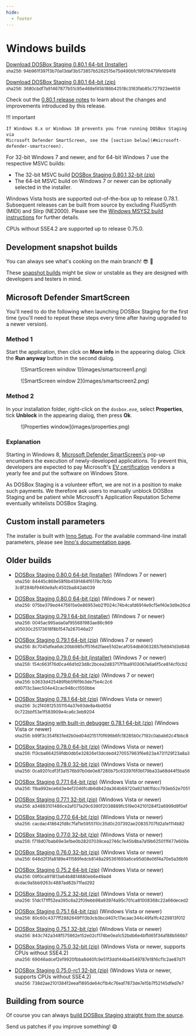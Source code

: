 ```yaml
---
hide:
  - footer
---
```


# Windows builds

[Download DOSBox Staging 0.80.1 64-bit (Installer)][0_80_1_x64_INSTALLER]
<br>
<small>
sha256: 94b961f397f3b70a13daf3b573857b52<wbr>62515e75d490bfc19f019479fe1694f8
</small>

[Download DOSBox Staging 0.80.1 64-bit (zip)][0_80_1_x64_ZIP]
<br>
<small>
sha256: 3680cbdf7a91467877b51c95e468ef45<wbr>b186b42518c3163fab85c727923ee659
</small>

Check out the [0.80.1 release notes](release-notes/0.80.1.md) to learn about
the changes and improvements introduced by this release.

!!! important

    If Windows 8.x or Windows 10 prevents you from running DOSBox Staging via
    Microsoft Defender SmartScreen, see the [section below](#microsoft-defender-smartscreen).

For 32-bit Windows 7 and newer, and for 64-bit Windows 7 use the respective MSVC builds:
- The 32-bit MSVC build [DOSBox Staging 0.80.1 32-bit (zip)][0_80_1_x32_ZIP]
- The 64-bit MSVC build on Windows 7 or newer can be optionally selected in the installer.

Windows Vista hosts are supported out-of-the-box up to release 0.78.1.
<br>
Subsequent releases can be built from source by excluding FluidSynth (MIDI) and Slirp (NE2000). Please see the [Windows MSYS2 build instructions][5] for further details.

[5]:https://github.com/dosbox-staging/dosbox-staging/blob/main/docs/build-windows.md#build-using-msys2 

CPUs without SSE4.2 are supported up to release 0.75.0. 

## Development snapshot builds

You can always see what's cooking on the main branch! :sunglasses: :beer:

These [snapshot builds](development-builds.md) might be slow or unstable as they
are designed with developers and testers in mind.


## Microsoft Defender SmartScreen

You'll need to do the following when launching DOSBox Staging for the first
time (you'll need to repeat these steps every time after having upgraded to a newer version).

### Method 1

Start the application, then click on **More info** in the appearing dialog.
Click the **Run anyway** button in the second dialog.

<figure markdown>
  ![SmartScreen window 1](images/smartscreen1.png)
</figure>

<figure markdown>
  ![SmartScreen window 2](images/smartscreen2.png)
</figure>


### Method 2

In your installation folder, right-click on the `dosbox.exe`, select **Properties**, tick
**Unblock** in the appearing dialog, then press **Ok**.

<figure markdown>
  ![Properties window](images/properties.png)
</figure>


### Explanation

Starting in Windows 8, [Microsoft Defender SmartScreen's](https://docs.microsoft.com/en-us/windows/security/threat-protection/windows-defender-smartscreen/windows-defender-smartscreen-overview
) pop-up encumbers the execution
of newly-developed applications.  To prevent this, developers are expected to pay
Microsoft's [EV certification](https://docs.microsoft.com/en-gb/archive/blogs/ie/microsoft-smartscreen-extended-validation-ev-code-signing-certificates) vendors a yearly fee and put the software on Windows
Store.

As DOSBox Staging is a volunteer effort, we are not in a position to make such
payments. We therefore ask users to manually unblock DOSBox Staging and be
patient while Microsoft's Application Reputation Scheme eventually whitelists
DOSBox Staging.

## Custom install parameters

The installer is built with [Inno Setup](https://jrsoftware.org/isinfo.php). For the available
command-line install parameters, please see [Inno's documentation page](https://jrsoftware.org/ishelp/index.php?topic=setupcmdline).


## Older builds

- [DOSBox Staging 0.80.0 64-bit (Installer)][0_80_0_x64_INSTALLER] (Windows 7 or newer)
  <br/>
  <small>
  sha256: 84445c869e58f6b4591484f6178c7b5b<wbr>3c8f284bf9460e9afc4502ba842ab039
  </small>

- [DOSBox Staging 0.80.0 64-bit (zip)][0_80_0_x64_ZIP] (Windows 7 or newer)
  <br/>
  <small>
  sha256: 075be379ed4475615e0e86953eb21f02<wbr>4c74b4cafd6914e9cf5ef40e3d9e26cd
  </small>

- [DOSBox Staging 0.79.1 64-bit (installer)][0_79_1_x64_INSTALLER] (Windows 7 or newer)
  <br>
  <small>
  sha256: 0045ac995ada0af955681983ae86c969<wbr>a05030c25173618f8b1547a267046a27
  </small>

- [DOSBox Staging 0.79.1 64-bit (zip)][0_79_1_x64_ZIP] (Windows 7 or newer)
  <br>
  <small>
  sha256: 8c7045dfea6dc20bb985cff516d2faee<wbr>51d2ecaf054db60632857b6941d3d648
  </small>

- [DOSBox Staging 0.79.0 64-bit (installer)][0_79_0_x64_INSTALLER] (Windows 7 or newer)
  <br>
  <small>
  sha256: 154c663f76d0ca46d1d23d8c2bcea2d8<wbr>3717f1ba9103067a6a6f5ce814cf0cb2
  </small>

- [DOSBox Staging 0.79.0 64-bit (zip)][0_79_0_x64_ZIP] (Windows 7 or newer)
  <br>
  <small>
  sha256: b3633d425489fbb5f6f9b3de75e4c2c6<wbr>dd0713c3aec504e42cac948cc1550bbe
  </small>

- [DOSBox Staging 0.78.1 64-bit (zip)][0_78_1_x64_MSYS2] (Windows Vista or newer)
  <br>
  <small>
  sha256: 3c2f408125351154a37e93de8a4bd05d<wbr>0c722bbf53e1f583909e4ca6c3eb9204
  </small>

- [DOSBox Staging with built-in debugger 0.78.1 64-bit (zip)][0_78_1_x64_MSVC] (Windows Vista or newer)
  <br>
  <small>
  sha256: b99f3c354f831ed2b0ed04d215170f69<wbr>6b6fc18285b0c7192c0abab62c41bbc8
  </small>

- [DOSBox Staging 0.78.0 64-bit (zip)][0_78_0_x64] (Windows Vista or newer)
  <br>
  <small>
  sha256: f13cba664259fdb0db5e32826e13dcde<wbr>d4270557963f6e823a4731129f23a8a3
  </small>

- [DOSBox Staging 0.78.0 32-bit (zip)][0_78_0_x86] (Windows Vista or newer)
  <br>
  <small>
  sha256: 0ca9201cdf3f3a1576b97b0de0e87280<wbr>b75c633976f0b179ba33a68d44f5ba56
  </small>

- [DOSBox Staging 0.77.1 64-bit (zip)][0_77_1_x64] (Windows Vista or newer)
  <br>
  <small>
  sha256: 11ba992ece6d3e4ef2046fcdb6d842da<wbr>364b69720a921d61fdcc793eb52e7051
  </small>

- [DOSBox Staging 0.77.1 32-bit (zip)][0_77_1_x86] (Windows Vista or newer)
  <br>
  <small>
  sha256: a34883101486ce2af071a29c6390f203<wbr>8889fc519e042101284f2a6999d9f0ef
  </small>

- [DOSBox Staging 0.77.0 64-bit (zip)][0_77_0_x64] (Windows Vista or newer)
  <br>
  <small>
  sha256: cacdac418642fd8c7faf1e5955110c35<wbr>d0c207392ae20835707fd2a1e1114b82
  </small>

- [DOSBox Staging 0.77.0 32-bit (zip)][0_77_0_x86] (Windows Vista or newer)
  <br>
  <small>
  sha256: f718d07bab69e3e1be0b28207039cea2<wbr>746c7e45b8ba7a19b625011f477e609a
  </small>

- [DOSBox Staging 0.76.0 32-bit (zip)][0_76_0_x86] (Windows Vista or newer)
  <br>
  <small>
  sha256: 646d2f3fa8189e411589fedcb8148a29<wbr>5361693a6ce95d08e06f4a70e5a36b16
  </small>

- [DOSBox Staging 0.75.2 64-bit (zip)][0_75_2_x64] (Windows Vista or newer)
  <br>
  <small>
  sha256: 09f0ca911813a64b8814880eb6e49ad4<wbr>dcdac9a5bb9263c4887ad82b71fad292
  </small>

- [DOSBox Staging 0.75.2 32-bit (zip)][0_75_2_x86] (Windows Vista or newer)
  <br>
  <small>
  sha256: 51dc171ff52ea395c6a22f09ebb98a93<wbr>974a95c701ca81008368c22a66deced2
  </small>

- [DOSBox Staging 0.75.1 64-bit (zip)][0_75_1_x64] (Windows Vista or newer)
  <br>
  <small>
  sha256: 80c60c4377ff2882649f113b3cb3bcd4<wbr>07c17acaac344c49fa1fc4229813f012
  </small>

- [DOSBox Staging 0.75.1 32-bit (zip)][0_75_1_x86] (Windows Vista or newer)
  <br>
  <small>
  sha256: 843c742a348f575862e152e02cf174be<wbr>0ea1c52bdb6e4bffd65f34af88b566b7
  </small>

- [DOSBox Staging 0.75.0 32-bit (zip)][0_75_0_x86] (Windows Vista or newer, supports CPUs without SSE4.2)
  <br>
  <small>
  sha256: 69046adcef2ef9920fbba8d40fc9e51f<wbr>3dd144ba4549787e1816cf1c2ae87d71
  </small>

- [DOSBox Staging 0.75.0-rc1 32-bit (zip)][0_75_0_rc1_x86] (Windows Vista or newer, supports CPUs without SSE4.2)
  <br>
  <small>
  sha256: 738d2ae2101384f2eeaf1895de64cf1b<wbr>4c76eaf7873de7e15b7f52145dfed7e7
  </small>


[0_80_1_x64_INSTALLER]: https://github.com/dosbox-staging/dosbox-staging/releases/download/v0.80.1/dosbox-staging-v0.80.1-setup.exe
[0_80_1_x64_ZIP]: https://github.com/dosbox-staging/dosbox-staging/releases/download/v0.80.1/dosbox-staging-windows-x86_64-v0.80.1.zip
[0_80_1_x32_ZIP]: https://github.com/dosbox-staging/dosbox-staging/releases/download/v0.80.1/dosbox-staging-windows-x86_32-v0.80.1.zip
[0_80_0_x64_INSTALLER]: https://github.com/dosbox-staging/dosbox-staging/releases/download/v0.80.0/dosbox-staging-v0.80.0-setup.exe
[0_80_0_x64_ZIP]: https://github.com/dosbox-staging/dosbox-staging/releases/download/v0.80.0/dosbox-staging-windows-msys2-x86_64-v0.80.0.zip
[0_79_1_x64_INSTALLER]: https://github.com/dosbox-staging/dosbox-staging/releases/download/v0.79.1/dosbox-staging-v0.79.1-setup.exe
[0_79_1_x64_ZIP]: https://github.com/dosbox-staging/dosbox-staging/releases/download/v0.79.1/dosbox-staging-windows-x86_64-v0.79.1.zip
[0_79_0_x64_INSTALLER]: https://github.com/dosbox-staging/dosbox-staging/releases/download/v0.79.0/dosbox-staging-v0.79.0-setup.exe
[0_79_0_x64_ZIP]: https://github.com/dosbox-staging/dosbox-staging/releases/download/v0.79.0/dosbox-staging-windows-x86_64-v0.79.0.zip
[0_78_1_x64_MSYS2]: https://github.com/dosbox-staging/dosbox-staging/releases/download/v0.78.1/dosbox-staging-windows-msys2-x86_64-v0.78.1.zip
[0_78_1_x64_MSVC]: https://github.com/dosbox-staging/dosbox-staging/releases/download/v0.78.1/dosbox-staging-windows-x64-v0.78.1.zip
[0_78_0_x64]: https://github.com/dosbox-staging/dosbox-staging/releases/download/v0.78.0/dosbox-staging-windows-msys2-x86_64-v0.78.0.zip
[0_78_0_x86]: https://github.com/dosbox-staging/dosbox-staging/releases/download/v0.78.0/dosbox-staging-windows-msys2-i686-v0.78.0.zip
[0_77_1_x64]: https://github.com/dosbox-staging/dosbox-staging/releases/download/v0.77.1/dosbox-staging-windows-x64-v0.77.1.zip
[0_77_1_x86]: https://github.com/dosbox-staging/dosbox-staging/releases/download/v0.77.1/dosbox-staging-windows-x86-v0.77.1.zip
[0_77_0_x64]: https://github.com/dosbox-staging/dosbox-staging/releases/download/v0.77.0/dosbox-staging-windows-x64-v0.77.0.zip
[0_77_0_x86]: https://github.com/dosbox-staging/dosbox-staging/releases/download/v0.77.0/dosbox-staging-windows-x86-v0.77.0.zip
[0_76_0_x64]: https://github.com/dosbox-staging/dosbox-staging/releases/download/v0.76.0/dosbox-staging-windows-x64-v0.76.0.zip
[0_76_0_x86]: https://github.com/dosbox-staging/dosbox-staging/releases/download/v0.76.0/dosbox-staging-windows-x86-v0.76.0.zip
[0_75_2_x64]: https://github.com/dosbox-staging/dosbox-staging/releases/download/v0.75.2/dosbox-staging-windows-x64-v0.75.2.zip
[0_75_2_x86]: https://github.com/dosbox-staging/dosbox-staging/releases/download/v0.75.2/dosbox-staging-windows-x86-v0.75.2.zip
[0_75_1_x64]: https://github.com/dosbox-staging/dosbox-staging/releases/download/v0.75.1/dosbox-staging-windows-x64-v0.75.1.zip
[0_75_1_x86]: https://github.com/dosbox-staging/dosbox-staging/releases/download/v0.75.1/dosbox-staging-windows-x86-v0.75.1.zip
[0_75_0_x86]: https://github.com/dosbox-staging/dosbox-staging/releases/download/v0.75.0/dosbox-staging-windows-v0.75.0.zip
[0_75_0_rc1_x86]: https://github.com/dosbox-staging/dosbox-staging/releases/download/v0.75.0-rc1/dosbox-staging-windows-v0.75.0-rc1.zip


## Building from source

Of course you can always [build DOSBox Staging straight from the source][4].

Send us patches if you improve something! :smile:

[4]:https://github.com/dosbox-staging/dosbox-staging


